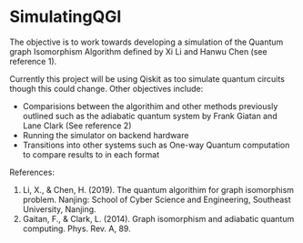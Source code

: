 # SimulatingQGI
The objective is to work towards developing a simulation of the Quantum graph Isomorphism Algorithm defined by Xi Li and Hanwu Chen (see reference 1). 

Currently this project will be using Qiskit as too simulate quantum circuits though this could change.
Other objectives include: 
- Comparisions between the algorithim and other methods previously outlined such as the adiabatic quantum system by Frank Giatan and Lane Clark (See reference 2)
- Running the simulator on backend hardware
- Transitions into other systems such as One-way Quantum computation to compare results to in each format


References:
1) Li, X., & Chen, H. (2019). The quantum algorithim for graph isomorphism problem. Nanjing: School of Cyber Science and Engineering, Southeast University, Nanjing.
2) Gaitan, F., & Clark, L. (2014). Graph isomorphism and adiabatic quantum computing. Phys. Rev. A, 89.


